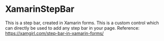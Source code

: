 # XamarinStepBar
This is a step bar, created in Xamarin forms.
This is a custom control which can directly be used to add any step bar in your page.
Reference: https://xamgirl.com/step-bar-in-xamarin-forms/
